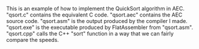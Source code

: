This is an example of how to implement the QuickSort algorithm in AEC. "qsort.c" contains the equivalent C code.
"qsort.aec" contains the AEC source code. "qsort.asm" is the output produced by the compiler I made. "qsort.exe" is the executable produced by FlatAssembler from "qsort.asm". "qsort.cpp" calls the C++ "sort" function in a way that we can fairly compare the speeds.

